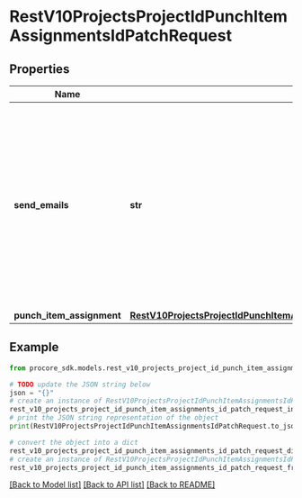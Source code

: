 # RestV10ProjectsProjectIdPunchItemAssignmentsIdPatchRequest


## Properties

Name | Type | Description | Notes
------------ | ------------- | ------------- | -------------
**send_emails** | **str** | Parameter to send email to assignees, distribution members and creator of the Punch Item. Parameter must be true and status or comment must have changed for an email to send. | [optional] 
**punch_item_assignment** | [**RestV10ProjectsProjectIdPunchItemAssignmentsIdPatchRequestPunchItemAssignment**](RestV10ProjectsProjectIdPunchItemAssignmentsIdPatchRequestPunchItemAssignment.md) |  | 

## Example

```python
from procore_sdk.models.rest_v10_projects_project_id_punch_item_assignments_id_patch_request import RestV10ProjectsProjectIdPunchItemAssignmentsIdPatchRequest

# TODO update the JSON string below
json = "{}"
# create an instance of RestV10ProjectsProjectIdPunchItemAssignmentsIdPatchRequest from a JSON string
rest_v10_projects_project_id_punch_item_assignments_id_patch_request_instance = RestV10ProjectsProjectIdPunchItemAssignmentsIdPatchRequest.from_json(json)
# print the JSON string representation of the object
print(RestV10ProjectsProjectIdPunchItemAssignmentsIdPatchRequest.to_json())

# convert the object into a dict
rest_v10_projects_project_id_punch_item_assignments_id_patch_request_dict = rest_v10_projects_project_id_punch_item_assignments_id_patch_request_instance.to_dict()
# create an instance of RestV10ProjectsProjectIdPunchItemAssignmentsIdPatchRequest from a dict
rest_v10_projects_project_id_punch_item_assignments_id_patch_request_from_dict = RestV10ProjectsProjectIdPunchItemAssignmentsIdPatchRequest.from_dict(rest_v10_projects_project_id_punch_item_assignments_id_patch_request_dict)
```
[[Back to Model list]](../README.md#documentation-for-models) [[Back to API list]](../README.md#documentation-for-api-endpoints) [[Back to README]](../README.md)


